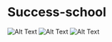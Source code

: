 # Success-school

![Alt Text](scrn-240215-2134-03.png)
![Alt Text](relative/path/to/image.jpg)
![Alt Text](relative/path/to/image.jpg)

